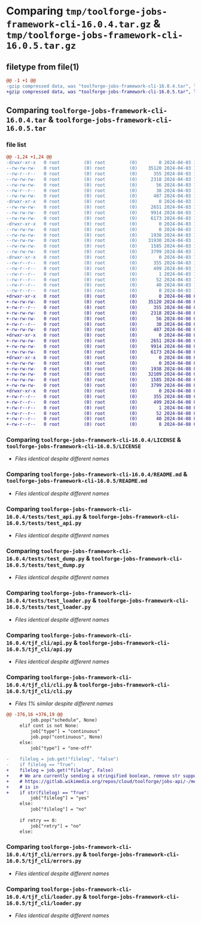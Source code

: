 # Comparing `tmp/toolforge-jobs-framework-cli-16.0.4.tar.gz` & `tmp/toolforge-jobs-framework-cli-16.0.5.tar.gz`

## filetype from file(1)

```diff
@@ -1 +1 @@
-gzip compressed data, was "toolforge-jobs-framework-cli-16.0.4.tar", last modified: Wed Apr  3 17:16:41 2024, max compression
+gzip compressed data, was "toolforge-jobs-framework-cli-16.0.5.tar", last modified: Mon Apr  8 08:51:44 2024, max compression
```

## Comparing `toolforge-jobs-framework-cli-16.0.4.tar` & `toolforge-jobs-framework-cli-16.0.5.tar`

### file list

```diff
@@ -1,24 +1,24 @@
-drwxr-xr-x   0 root         (0) root         (0)        0 2024-04-03 17:16:41.444186 toolforge-jobs-framework-cli-16.0.4/
--rw-rw-rw-   0 root         (0) root         (0)    35120 2024-04-03 17:16:36.000000 toolforge-jobs-framework-cli-16.0.4/LICENSE
--rw-r--r--   0 root         (0) root         (0)      355 2024-04-03 17:16:41.440186 toolforge-jobs-framework-cli-16.0.4/PKG-INFO
--rw-rw-rw-   0 root         (0) root         (0)     2318 2024-04-03 17:16:36.000000 toolforge-jobs-framework-cli-16.0.4/README.md
--rw-rw-rw-   0 root         (0) root         (0)       56 2024-04-03 17:16:36.000000 toolforge-jobs-framework-cli-16.0.4/pyproject.toml
--rw-r--r--   0 root         (0) root         (0)       38 2024-04-03 17:16:41.444186 toolforge-jobs-framework-cli-16.0.4/setup.cfg
--rw-rw-rw-   0 root         (0) root         (0)      487 2024-04-03 17:16:36.000000 toolforge-jobs-framework-cli-16.0.4/setup.py
-drwxr-xr-x   0 root         (0) root         (0)        0 2024-04-03 17:16:41.440186 toolforge-jobs-framework-cli-16.0.4/tests/
--rw-rw-rw-   0 root         (0) root         (0)     2651 2024-04-03 17:16:36.000000 toolforge-jobs-framework-cli-16.0.4/tests/test_api.py
--rw-rw-rw-   0 root         (0) root         (0)     9914 2024-04-03 17:16:36.000000 toolforge-jobs-framework-cli-16.0.4/tests/test_dump.py
--rw-rw-rw-   0 root         (0) root         (0)     6173 2024-04-03 17:16:36.000000 toolforge-jobs-framework-cli-16.0.4/tests/test_loader.py
-drwxr-xr-x   0 root         (0) root         (0)        0 2024-04-03 17:16:41.440186 toolforge-jobs-framework-cli-16.0.4/tjf_cli/
--rw-rw-rw-   0 root         (0) root         (0)        0 2024-04-03 17:16:36.000000 toolforge-jobs-framework-cli-16.0.4/tjf_cli/__init__.py
--rw-rw-rw-   0 root         (0) root         (0)     1938 2024-04-03 17:16:36.000000 toolforge-jobs-framework-cli-16.0.4/tjf_cli/api.py
--rw-rw-rw-   0 root         (0) root         (0)    31930 2024-04-03 17:16:36.000000 toolforge-jobs-framework-cli-16.0.4/tjf_cli/cli.py
--rw-rw-rw-   0 root         (0) root         (0)     1585 2024-04-03 17:16:36.000000 toolforge-jobs-framework-cli-16.0.4/tjf_cli/errors.py
--rw-rw-rw-   0 root         (0) root         (0)     3799 2024-04-03 17:16:36.000000 toolforge-jobs-framework-cli-16.0.4/tjf_cli/loader.py
-drwxr-xr-x   0 root         (0) root         (0)        0 2024-04-03 17:16:41.440186 toolforge-jobs-framework-cli-16.0.4/toolforge_jobs_framework_cli.egg-info/
--rw-r--r--   0 root         (0) root         (0)      355 2024-04-03 17:16:41.000000 toolforge-jobs-framework-cli-16.0.4/toolforge_jobs_framework_cli.egg-info/PKG-INFO
--rw-r--r--   0 root         (0) root         (0)      499 2024-04-03 17:16:41.000000 toolforge-jobs-framework-cli-16.0.4/toolforge_jobs_framework_cli.egg-info/SOURCES.txt
--rw-r--r--   0 root         (0) root         (0)        1 2024-04-03 17:16:41.000000 toolforge-jobs-framework-cli-16.0.4/toolforge_jobs_framework_cli.egg-info/dependency_links.txt
--rw-r--r--   0 root         (0) root         (0)       52 2024-04-03 17:16:41.000000 toolforge-jobs-framework-cli-16.0.4/toolforge_jobs_framework_cli.egg-info/entry_points.txt
--rw-r--r--   0 root         (0) root         (0)       40 2024-04-03 17:16:41.000000 toolforge-jobs-framework-cli-16.0.4/toolforge_jobs_framework_cli.egg-info/requires.txt
--rw-r--r--   0 root         (0) root         (0)        8 2024-04-03 17:16:41.000000 toolforge-jobs-framework-cli-16.0.4/toolforge_jobs_framework_cli.egg-info/top_level.txt
+drwxr-xr-x   0 root         (0) root         (0)        0 2024-04-08 08:51:44.109943 toolforge-jobs-framework-cli-16.0.5/
+-rw-rw-rw-   0 root         (0) root         (0)    35120 2024-04-08 08:51:39.000000 toolforge-jobs-framework-cli-16.0.5/LICENSE
+-rw-r--r--   0 root         (0) root         (0)      355 2024-04-08 08:51:44.109943 toolforge-jobs-framework-cli-16.0.5/PKG-INFO
+-rw-rw-rw-   0 root         (0) root         (0)     2318 2024-04-08 08:51:39.000000 toolforge-jobs-framework-cli-16.0.5/README.md
+-rw-rw-rw-   0 root         (0) root         (0)       56 2024-04-08 08:51:39.000000 toolforge-jobs-framework-cli-16.0.5/pyproject.toml
+-rw-r--r--   0 root         (0) root         (0)       38 2024-04-08 08:51:44.109943 toolforge-jobs-framework-cli-16.0.5/setup.cfg
+-rw-rw-rw-   0 root         (0) root         (0)      487 2024-04-08 08:51:39.000000 toolforge-jobs-framework-cli-16.0.5/setup.py
+drwxr-xr-x   0 root         (0) root         (0)        0 2024-04-08 08:51:44.105943 toolforge-jobs-framework-cli-16.0.5/tests/
+-rw-rw-rw-   0 root         (0) root         (0)     2651 2024-04-08 08:51:39.000000 toolforge-jobs-framework-cli-16.0.5/tests/test_api.py
+-rw-rw-rw-   0 root         (0) root         (0)     9914 2024-04-08 08:51:39.000000 toolforge-jobs-framework-cli-16.0.5/tests/test_dump.py
+-rw-rw-rw-   0 root         (0) root         (0)     6173 2024-04-08 08:51:39.000000 toolforge-jobs-framework-cli-16.0.5/tests/test_loader.py
+drwxr-xr-x   0 root         (0) root         (0)        0 2024-04-08 08:51:44.109943 toolforge-jobs-framework-cli-16.0.5/tjf_cli/
+-rw-rw-rw-   0 root         (0) root         (0)        0 2024-04-08 08:51:39.000000 toolforge-jobs-framework-cli-16.0.5/tjf_cli/__init__.py
+-rw-rw-rw-   0 root         (0) root         (0)     1938 2024-04-08 08:51:39.000000 toolforge-jobs-framework-cli-16.0.5/tjf_cli/api.py
+-rw-rw-rw-   0 root         (0) root         (0)    32109 2024-04-08 08:51:39.000000 toolforge-jobs-framework-cli-16.0.5/tjf_cli/cli.py
+-rw-rw-rw-   0 root         (0) root         (0)     1585 2024-04-08 08:51:39.000000 toolforge-jobs-framework-cli-16.0.5/tjf_cli/errors.py
+-rw-rw-rw-   0 root         (0) root         (0)     3799 2024-04-08 08:51:39.000000 toolforge-jobs-framework-cli-16.0.5/tjf_cli/loader.py
+drwxr-xr-x   0 root         (0) root         (0)        0 2024-04-08 08:51:44.109943 toolforge-jobs-framework-cli-16.0.5/toolforge_jobs_framework_cli.egg-info/
+-rw-r--r--   0 root         (0) root         (0)      355 2024-04-08 08:51:44.000000 toolforge-jobs-framework-cli-16.0.5/toolforge_jobs_framework_cli.egg-info/PKG-INFO
+-rw-r--r--   0 root         (0) root         (0)      499 2024-04-08 08:51:44.000000 toolforge-jobs-framework-cli-16.0.5/toolforge_jobs_framework_cli.egg-info/SOURCES.txt
+-rw-r--r--   0 root         (0) root         (0)        1 2024-04-08 08:51:44.000000 toolforge-jobs-framework-cli-16.0.5/toolforge_jobs_framework_cli.egg-info/dependency_links.txt
+-rw-r--r--   0 root         (0) root         (0)       52 2024-04-08 08:51:44.000000 toolforge-jobs-framework-cli-16.0.5/toolforge_jobs_framework_cli.egg-info/entry_points.txt
+-rw-r--r--   0 root         (0) root         (0)       40 2024-04-08 08:51:44.000000 toolforge-jobs-framework-cli-16.0.5/toolforge_jobs_framework_cli.egg-info/requires.txt
+-rw-r--r--   0 root         (0) root         (0)        8 2024-04-08 08:51:44.000000 toolforge-jobs-framework-cli-16.0.5/toolforge_jobs_framework_cli.egg-info/top_level.txt
```

### Comparing `toolforge-jobs-framework-cli-16.0.4/LICENSE` & `toolforge-jobs-framework-cli-16.0.5/LICENSE`

 * *Files identical despite different names*

### Comparing `toolforge-jobs-framework-cli-16.0.4/README.md` & `toolforge-jobs-framework-cli-16.0.5/README.md`

 * *Files identical despite different names*

### Comparing `toolforge-jobs-framework-cli-16.0.4/tests/test_api.py` & `toolforge-jobs-framework-cli-16.0.5/tests/test_api.py`

 * *Files identical despite different names*

### Comparing `toolforge-jobs-framework-cli-16.0.4/tests/test_dump.py` & `toolforge-jobs-framework-cli-16.0.5/tests/test_dump.py`

 * *Files identical despite different names*

### Comparing `toolforge-jobs-framework-cli-16.0.4/tests/test_loader.py` & `toolforge-jobs-framework-cli-16.0.5/tests/test_loader.py`

 * *Files identical despite different names*

### Comparing `toolforge-jobs-framework-cli-16.0.4/tjf_cli/api.py` & `toolforge-jobs-framework-cli-16.0.5/tjf_cli/api.py`

 * *Files identical despite different names*

### Comparing `toolforge-jobs-framework-cli-16.0.4/tjf_cli/cli.py` & `toolforge-jobs-framework-cli-16.0.5/tjf_cli/cli.py`

 * *Files 1% similar despite different names*

```diff
@@ -376,16 +376,19 @@
         job.pop("schedule", None)
     elif cont is not None:
         job["type"] = "continuous"
         job.pop("continuous", None)
     else:
         job["type"] = "one-off"
 
-    filelog = job.get("filelog", "false")
-    if filelog == "True":
+    filelog = job.get("filelog", False)
+    # We are currently sending a stringified boolean, remove str support once
+    # https://gitlab.wikimedia.org/repos/cloud/toolforge/jobs-api/-/merge_requests/70
+    # is in
+    if str(filelog) == "True":
         job["filelog"] = "yes"
     else:
         job["filelog"] = "no"
 
     if retry == 0:
         job["retry"] = "no"
     else:
```

### Comparing `toolforge-jobs-framework-cli-16.0.4/tjf_cli/errors.py` & `toolforge-jobs-framework-cli-16.0.5/tjf_cli/errors.py`

 * *Files identical despite different names*

### Comparing `toolforge-jobs-framework-cli-16.0.4/tjf_cli/loader.py` & `toolforge-jobs-framework-cli-16.0.5/tjf_cli/loader.py`

 * *Files identical despite different names*

